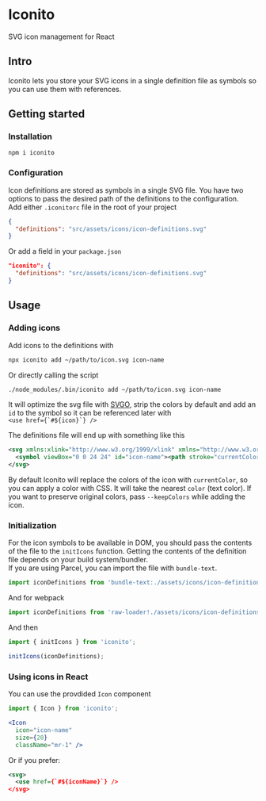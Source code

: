 # Iconito
SVG icon management for React

## Intro
Iconito lets you store your SVG icons in a single definition file as symbols so you can use them with references.

## Getting started

### Installation  
`npm i iconito`

### Configuration
Icon definitions are stored as symbols in a single SVG file. You have two options to pass the desired path of the definitions to the configuration.  
Add either `.iconitorc` file in the root of your project  
```json
{
  "definitions": "src/assets/icons/icon-definitions.svg"
}
```

Or add a field in your `package.json`
```json
"iconito": {
  "definitions": "src/assets/icons/icon-definitions.svg"
}
```

## Usage

### Adding icons

Add icons to the definitions with
```sh
npx iconito add ~/path/to/icon.svg icon-name
```

Or directly calling the script
```sh
./node_modules/.bin/iconito add ~/path/to/icon.svg icon-name
```

It will optimize the svg file with [SVGO](https://github.com/svg/svgo), strip the colors by default and add an `id` to the symbol
so it can be referenced later with  
```<use href={`#${icon}`} />```

The definitions file will end up with something like this
```xml
<svg xmlns:xlink="http://www.w3.org/1999/xlink" xmlns="http://www.w3.org/2000/svg">
  <symbol viewBox="0 0 24 24" id="icon-name"><path stroke="currentColor" stroke-linecap="round" stroke-linejoin="round" stroke-width="1.5" d="M12 22c5.523 0 10-4.477 10-10S17.523 2 12 2 2 6.477 2 12s4.477 10 10 10Z"/></symbol>
</svg>
```

By default Iconito will replace the colors of the icon with `currentColor`, so you can apply a color with CSS. It will take the nearest `color` (text color).
If you want to preserve original colors, pass `--keepColors` while adding the icon.

### Initialization

For the icon symbols to be available in DOM, you should pass the contents of the file to the `initIcons` function. Getting the contents of the definition file depends on your build system/bundler.  
If you are using Parcel, you can import the file with `bundle-text`.
```js
import iconDefinitions from 'bundle-text:./assets/icons/icon-definitions.svg';
```

And for webpack
```js
import iconDefinitions from 'raw-loader!./assets/icons/icon-definitions.svg';
```

And then
```js
import { initIcons } from 'iconito';

initIcons(iconDefinitions);
```

### Using icons in React
You can use the provdided `Icon` component

```jsx
import { Icon } from 'iconito';

<Icon 
  icon="icon-name"
  size={20}
  className="mr-1" />
```

Or if you prefer:
```xml
<svg>
  <use href={`#${iconName}`} />
</svg>
```
